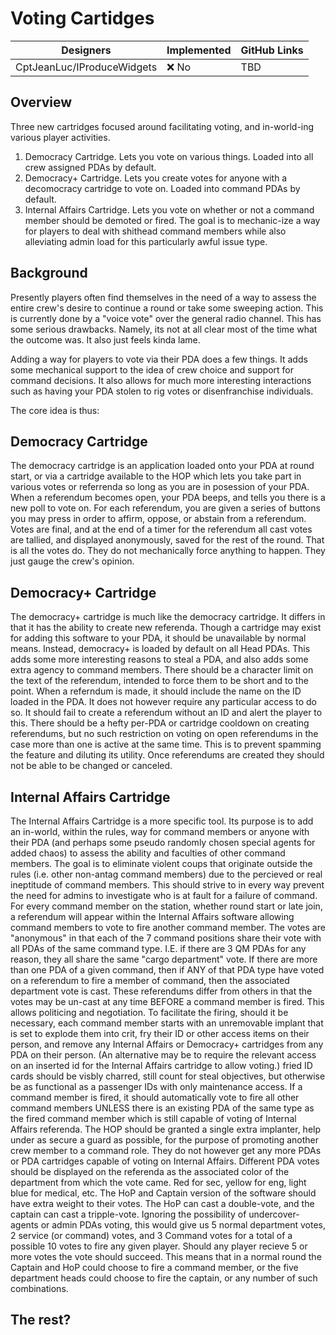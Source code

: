 # Voting Cartidges

| Designers | Implemented | GitHub Links |
|---|---|---|
| CptJeanLuc/IProduceWidgets | :x: No | TBD |

## Overview

Three new cartridges focused around facilitating voting, and in-world-ing various player activities.
1. Democracy Cartridge. Lets you vote on various things. Loaded into all crew assigned PDAs by default.
2. Democracy+ Cartridge. Lets you create votes for anyone with a decomocracy cartridge to vote on. Loaded into command PDAs by default.
3. Internal Affairs Cartridge. Lets you vote on whether or not a command member should be demoted or fired. The goal is to mechanic-ize a way for players to deal with shithead command members while also alleviating admin load for this particularly awful issue type.

## Background

Presently players often find themselves in the need of a way to assess the entire crew's desire to continue a round or take some sweeping action. This is currently done by a "voice vote" over the general radio channel. This has some serious drawbacks. Namely, its not at all clear most of the time what the outcome was. It also just feels kinda lame.

Adding a way for players to vote via their PDA does a few things. It adds some mechanical support to the idea of crew choice and support for command decisions. It also allows for much more interesting interactions such as having your PDA stolen to rig votes or disenfranchise individuals.

The core idea is thus:

## Democracy Cartridge
The democracy cartridge is an application loaded onto your PDA at round start, or via a cartridge available to the HOP which lets you take part in various votes or referrenda so long as you are in posession of your PDA.
When a referendum becomes open, your PDA beeps, and tells you there is a new poll to vote on.
For each referendum, you are given a series of buttons you may press in order to affirm, oppose, or abstain from a referendum. Votes are final, and at the end of a timer for the referendum all cast votes are tallied, and displayed anonymously, saved for the rest of the round.
That is all the votes do. They do not mechanically force anything to happen. They just gauge the crew's opinion.

## Democracy+ Cartridge
The democracy+ cartridge is much like the democracy cartridge. It differs in that it has the ability to create new referenda.
Though a cartridge may exist for adding this software to your PDA, it should be unavailable by normal means. Instead, democracy+ is loaded by default on all Head PDAs. This adds some more interesting reasons to steal a PDA, and also adds some extra agency to command members.
There should be a character limit on the text of the referendum, intended to force them to be short and to the point.
When a referndum is made, it should include the name on the ID loaded in the PDA. It does not however require any particular access to do so. It should fail to create a referendum without an ID and alert the player to this.
There should be a hefty per-PDA or cartridge cooldown on creating referendums, but no such restriction on voting on open referendums in the case more than one is active at the same time. This is to prevent spamming the feature and diluting its utility.
Once referendums are created they should not be able to be changed or canceled.

## Internal Affairs Cartridge
The Internal Affairs Cartridge is a more specific tool.
Its purpose is to add an in-world, within the rules, way for command members or anyone with their PDA (and perhaps some pseudo randomly chosen special agents for added chaos) to assess the ability and faculties of other command members.
The goal is to eliminate violent coups that originate outside the rules (i.e. other non-antag command members) due to the percieved or real ineptitude of command members. This should strive to in every way prevent the need for admins to investigate who is at fault for a failure of command.
For every command member on the station, whether round start or late join, a referendum will appear within the Internal Affairs software allowing command members to vote to fire another command member.
The votes are "anonymous" in that each of the 7 command positions share their vote with all PDAs of the same command type. I.E. if there are 3 QM PDAs for any reason, they all share the same "cargo department" vote.
If there are more than one PDA of a given command, then if ANY of that PDA type have voted on a referendum to fire a member of command, then the associated department vote is cast.
These referendums differ from others in that the votes may be un-cast at any time BEFORE a command member is fired. This allows politicing and negotiation.
To facilitate the firing, should it be necessary, each command member starts with an unremovable implant that is set to explode them into crit, fry their ID or other access items on their person, and remove any Internal Affairs or Democracy+ cartridges from any PDA on their person. (An alternative may be to require the relevant access on an inserted id for the Internal Affairs cartridge to allow voting.)
fried ID cards should be visbly charred, still count for steal objectives, but otherwise be as functional as a passenger IDs with only maintenance access.
If a command member is fired, it should automatically vote to fire all other command members UNLESS there is an existing PDA of the same type as the fired command member which is still capable of voting of Internal Affairs referenda.
The HOP should be granted a single extra implanter, help under as secure a guard as possible, for the purpose of promoting another crew member to a command role. They do not however get any more PDAs or PDA cartridges capable of voting on Internal Affairs.
Different PDA votes should be displayed on the referenda as the associated color of the department from which the vote came. Red for sec, yellow for eng, light blue for medical, etc.
The HoP and Captain version of the software should have extra weight to their votes. The HoP can cast a double-vote, and the captain can cast a tripple-vote.
Ignoring the possibility of undercover-agents or admin PDAs voting, this would give us 5 normal department votes, 2 service (or command) votes, and 3 Command votes for a total of a possible 10 votes to fire any given player.
Should any player recieve 5 or more votes the vote should succeed. This means that in a normal round the Captain and HoP could choose to fire a command member, or the five department heads could choose to fire the captain, or any number of such combinations.


## The rest?



